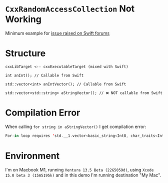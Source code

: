 # `CxxRandomAccessCollection` Not Working

Minimum example for [issue raised on Swift forums](https://forums.swift.org/t/c-interop-for-in-loop-requires-std-1-vector-element-to-conform-to-sequence/66232)

# Structure

`cxxLibTarget <-- cxxExecutableTarget (mixed with Swift)`

```header
int anInt(); // Callable from Swift

std::vector<int> anIntVector(); // Callable from Swift

std::vector<std::string> aStringVector(); // ❌ NOT callable from Swift
```

# Compilation Error

When calling `for string in aStringVector()` I get compilation error:

```swift
For-in loop requires 'std.__1.vector<basic_string<Int8, char_traits<Int8>, allocator<Int8>>, allocator<basic_string<Int8, char_traits<Int8>, allocator<Int8>>>>' to conform to 'Sequence'
```

# Environment
I'm on Macbook M1, running `Ventura 13.5 Beta (22G5059d)`, using `Xcode 15.0 beta 3 (15A5195k)` and in this demo I'm running destination "My Mac".
